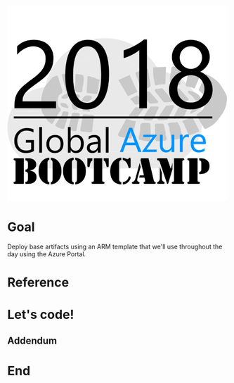 ![gablogo][gablogo]
# Goal
Deploy base artifacts using an ARM template that we'll use throughout the day using the Azure Portal.

# Reference

# Let's code!
## Addendum

# End


[gablogo]: ../media/logo-2018-500x444.png "Global Azure Bootcamp logo"